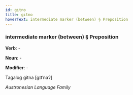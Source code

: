 ```yaml
---
id: gıtno
title: gıtno
hoverText: intermediate marker (between) § Preposition
---
```


### intermediate marker (between) § Preposition

**Verb**: -

**Noun**: -

**Modifier**: -

Tagalog gitna [ɡɪtˈnaʔ]

*Austronesian Language Family*